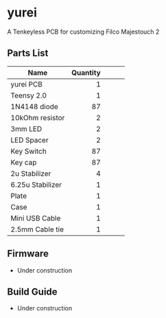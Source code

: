 # yurei
A Tenkeyless PCB for customizing Filco Majestouch 2

## Parts List

|Name               |Quantity   |   |   |   |
|---                |--:        |---|---|---|
|yurei PCB          |1          |   |   |   |
|Teensy 2.0         |1          |   |   |   |
|1N4148 diode       |87         |   |   |   |
|10kOhm resistor    |2          |   |   |   |
|3mm LED            |2          |   |   |   |
|LED Spacer         |2          |   |   |   |
|Key Switch         |87         |   |   |   |
|Key cap            |87         |   |   |   |
|2u Stabilizer      |4          |   |   |   |
|6.25u Stabilizer   |1          |   |   |   |
|Plate              |1          |   |   |   |
|Case               |1          |   |   |   |
|Mini USB Cable     |1          |   |   |   |
|2.5mm Cable tie    |1          |   |   |   |

## Firmware

 * Under construction

## Build Guide

* Under construction
